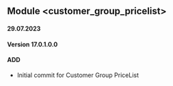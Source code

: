 ## Module <customer_group_pricelist>

#### 29.07.2023
#### Version 17.0.1.0.0
#### ADD
- Initial commit for Customer Group PriceList